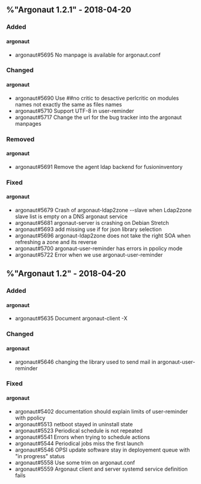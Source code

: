 ## %"Argonaut 1.2.1" - 2018-04-20

### Added

#### argonaut
- argonaut#5695 No manpage is available for argonaut.conf

### Changed

#### argonaut
- argonaut#5690 Use ##no critic to desactive perlcritic on modules names not exactly the same as files names
- argonaut#5710 Support UTF-8 in user-reminder
- argonaut#5717 Change the url for the bug tracker into the argonaut manpages

### Removed

#### argonaut
- argonaut#5691 Remove the agent ldap backend for fusioninventory

### Fixed

#### argonaut
- argonaut#5679 Crash of argonaut-ldap2zone --slave when Ldap2zone slave list is empty on a DNS argonaut service
- argonaut#5681 argonaut-server is crashing on Debian Stretch
- argonaut#5693 add missing use if for json library selection
- argonaut#5696 argonaut-ldap2zone does not take the right SOA when refreshing a zone and its reverse
- argonaut#5700 argonaut-user-reminder has errors in ppolicy mode
- argonaut#5722 Error when we use argonaut-user-reminder

## %"Argonaut 1.2" - 2018-04-20

### Added

#### argonaut
- argonaut#5635 Document argonaut-client -X

### Changed

#### argonaut
- argonaut#5646 changing the library used to send mail in argonaut-user-reminder

### Fixed

#### argonaut
- argonaut#5402 documentation should explain limits of user-reminder with ppolicy
- argonaut#5513 netboot stayed in uninstall state
- argonaut#5523 Periodical schedule is not repeated
- argonaut#5541 Errors when trying to schedule actions
- argonaut#5544 Periodical jobs miss the first launch
- argonaut#5546 OPSI update software stay in deployement queue with "in progress" status
- argonaut#5558 Use some trim on argonaut.conf
- argonaut#5559 Argonaut client and server systemd service definition fails
